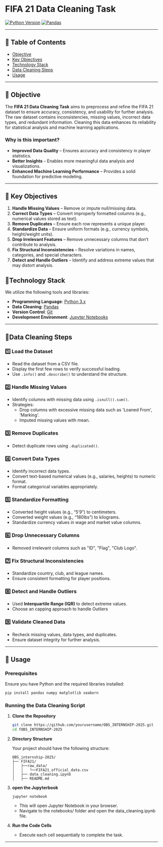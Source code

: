 # FIFA 21 Data Cleaning Task

[![Python Version](https://img.shields.io/badge/python-3.x-blue.svg)](https://www.python.org/)
[![Pandas](https://img.shields.io/badge/Data%20Processing-Pandas-green)](https://pandas.pydata.org/)

---

## 📌 Table of Contents

- [Objective](#-objective)
- [Key Objectives](#-Key-Objectives)
- [Technology Stack](#-technology-stack)
- [Data Cleaning Steps](#-data-cleaning-steps)
- [Usage](#-usage)

---

## 🎯 Objective

The **FIFA 21 Data Cleaning Task** aims to preprocess and refine the FIFA 21 dataset to ensure accuracy, consistency, and usability for further analysis. The raw dataset contains inconsistencies, missing values, incorrect data types, and redundant information. Cleaning this data enhances its reliability for statistical analysis and machine learning applications.

### **Why is this important?**

- **Improved Data Quality** – Ensures accuracy and consistency in player statistics.
- **Better Insights** – Enables more meaningful data analysis and visualizations.
- **Enhanced Machine Learning Performance** – Provides a solid foundation for predictive modeling.

---

## 📌 Key Objectives

1. **Handle Missing Values** – Remove or impute null/missing data.
2. **Correct Data Types** – Convert improperly formatted columns (e.g., numerical values stored as text).
3. **Remove Duplicates** – Ensure each row represents a unique player.
4. **Standardize Data** – Ensure uniform formats (e.g., currency symbols, height/weight units).
5. **Drop Irrelevant Features** – Remove unnecessary columns that don’t contribute to analysis.
6. **Fix Structural Inconsistencies** – Resolve variations in names, categories, and special characters.
7. **Detect and Handle Outliers** – Identify and address extreme values that may distort analysis.

## 📌Technology Stack

We utilize the following tools and libraries:

- **Programming Language**: [Python 3.x](https://www.python.org/)
- **Data Cleaning**: [Pandas](https://pandas.pydata.org/)
- **Version Control**: [Git](https://git-scm.com/)
- **Development Environment**: [Jupyter Notebooks](https://jupyter.org/)

---

## 📌Data Cleaning Steps

### 1️⃣ Load the Dataset

- Read the dataset from a CSV file.
- Display the first few rows to verify successful loading.
- Use `.info()` and `.describe()` to understand the structure.

### 2️⃣ Handle Missing Values

- Identify columns with missing data using `.isnull().sum()`.
- Strategies:
  - Drop columns with excessive missing data such as 'Loaned From', 'Marking'.
  - Imputed missing values with mean.

### 3️⃣ Remove Duplicates

- Detect duplicate rows using `.duplicated()`.

### 4️⃣ Convert Data Types

- Identify incorrect data types.
- Convert text-based numerical values (e.g., salaries, heights) to numeric format.
- Format categorical variables appropriately.

### 5️⃣ Standardize Formatting

- Converted height values (e.g., “5’9”) to centimeters.
- Converted weight values (e.g., “180lbs”) to kilograms.
- Standardize currency values in wage and market value columns.

### 6️⃣ Drop Unnecessary Columns

- Removed irrelevant columns such as "ID", "Flag", "Club Logo".

### 7️⃣ Fix Structural Inconsistencies

- Standardize country, club, and league names.
- Ensure consistent formatting for player positions.

### 8️⃣ Detect and Handle Outliers

- Used **Interquartile Range (IQR)** to detect extreme values.
- Choose an capping approach to handle Outliers

### 9️⃣ Validate Cleaned Data

- Recheck missing values, data types, and duplicates.
- Ensure dataset integrity for further analysis.

---

## 📌 Usage

### Prerequisites

Ensure you have Python and the required libraries installed:

```bash
pip install pandas numpy matplotlib seaborn
```

### Running the Data Cleaning Script

1. **Clone the Repository**

   ```bash
   git clone https://github.com/yourusername/OBS_INTERNSHIP-2025.git
   cd fOBS_INTERNSHIP-2025
   ```

2. **Directory Structure**

   Your project should have the following structure:

   ```
   OBS_internship-2025/
   ├── FIFA21/
   │   ├──raw_data/
   │   │   └──FIFA21_official_data.csv
   │   ├── data_cleaning.ipynb
   │   ├── README.md
   ```

3. **open the Jupyterbook**

   ```
   jupyter notebook
   ```

   - This will open Jupyter Notebook in your browser.
   - Navigate to the notebooks/ folder and open the data_cleaning.ipynb file.

4. **Run the Code Cells**

   - Execute each cell sequentially to complete the task.

---
